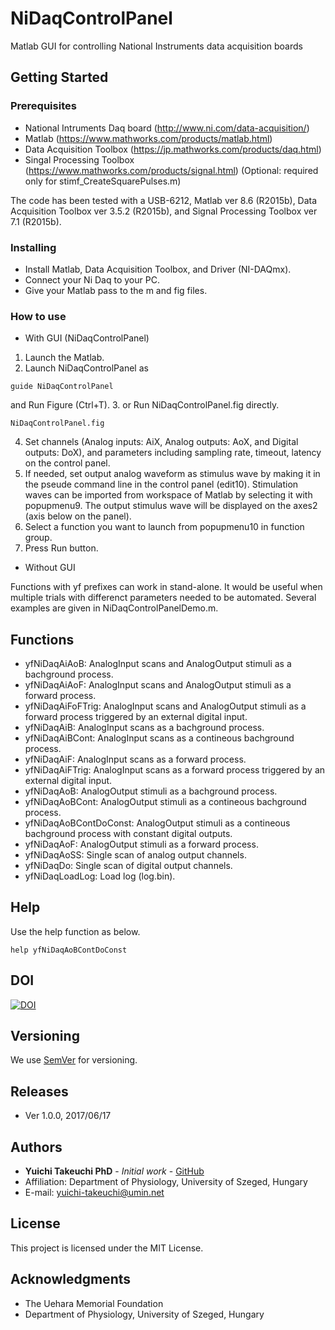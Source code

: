 # NiDaqControlPanel
Matlab GUI for controlling National Instruments data acquisition boards

## Getting Started

### Prerequisites
* National Intruments Daq board (http://www.ni.com/data-acquisition/)
* Matlab (https://www.mathworks.com/products/matlab.html)
* Data Acquisition Toolbox (https://jp.mathworks.com/products/daq.html)
* Singal Processing Toolbox (https://www.mathworks.com/products/signal.html) (Optional: required only for stimf_CreateSquarePulses.m)

The code has been tested with a USB-6212, Matlab ver 8.6 (R2015b), Data Acquisition Toolbox ver 3.5.2 (R2015b), and Signal Processing Toolbox ver 7.1 (R2015b).

### Installing
* Install Matlab, Data Acquisition Toolbox, and Driver (NI-DAQmx).
* Connect your Ni Daq to your PC.
* Give your Matlab pass to the m and fig files.

### How to use
* With GUI (NiDaqControlPanel)
1. Launch the Matlab.
2. Launch NiDaqControlPanel as
```
guide NiDaqControlPanel
```
and Run Figure (Ctrl+T).
3. or Run NiDaqControlPanel.fig directly.
```
NiDaqControlPanel.fig
```
4. Set channels (Analog inputs: AiX, Analog outputs: AoX, and Digital outputs: DoX), and parameters including sampling rate, timeout, latency on the control panel.
5. If needed, set output analog waveform as stimulus wave by making it in the pseude command line in the control panel (edit10). Stimulation waves can be imported from workspace of Matlab by selecting it with popupmenu9. The output stimulus wave will be displayed on the axes2 (axis below on the panel).
6. Select a function you want to launch from popupmenu10 in function group.
7. Press Run button.

* Without GUI

Functions with yf prefixes can work in stand-alone. It would be useful when multiple trials with differenct parameters needed to be automated. Several examples are given in NiDaqControlPanelDemo.m.

## Functions
* yfNiDaqAiAoB: AnalogInput scans and AnalogOutput stimuli as a bachground process.
* yfNiDaqAiAoF: AnalogInput scans and AnalogOutput stimuli as a forward process.
* yfNiDaqAiFoFTrig: AnalogInput scans and AnalogOutput stimuli as a forward process triggered by an external digital input.
* yfNiDaqAiB: AnalogInput scans as a bachground process.
* yfNiDaqAiBCont: AnalogInput scans as a contineous bachground process.
* yfNiDaqAiF: AnalogInput scans as a forward process.
* yfNiDaqAiFTrig: AnalogInput scans as a forward process triggered by an external digital input.
* yfNiDaqAoB: AnalogOutput stimuli as a bachground process.
* yfNiDaqAoBCont: AnalogOutput stimuli as a contineous bachground process.
* yfNiDaqAoBContDoConst: AnalogOutput stimuli as a contineous bachground process with constant digital outputs.
* yfNiDaqAoF: AnalogOutput stimuli as a forward process.
* yfNiDaqAoSS: Single scan of analog output channels.
* yfNiDaqDo: Single scan of digital output channels.
* yfNiDaqLoadLog: Load log (log.bin).

## Help
Use the help function as below.
```
help yfNiDaqAoBContDoConst
```

## DOI
[![DOI](https://zenodo.org/badge/94625377.svg)](https://zenodo.org/badge/latestdoi/94625377)

## Versioning
We use [SemVer](http://semver.org/) for versioning.

## Releases
* Ver 1.0.0, 2017/06/17

## Authors
* **Yuichi Takeuchi PhD** - *Initial work* - [GitHub](https://github.com/yuichi-takeuchi)
* Affiliation: Department of Physiology, University of Szeged, Hungary
* E-mail: yuichi-takeuchi@umin.net

## License
This project is licensed under the MIT License.

## Acknowledgments
* The Uehara Memorial Foundation
* Department of Physiology, University of Szeged, Hungary

